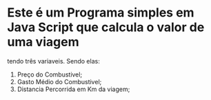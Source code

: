 # Este é um Programa simples em Java Script que calcula o valor de uma viagem
tendo três variaveis. Sendo elas:
1. Preço do Combustivel;
2. Gasto Médio do Combustivel;
3. Distancia Percorrida em Km da viagem;
